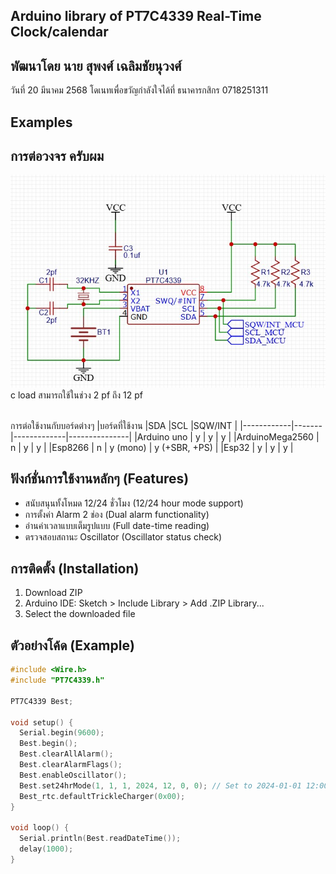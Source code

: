 

## Arduino library of PT7C4339 Real-Time Clock/calendar

## พัฒนาโดย นาย สุพงศ์ เฉลิมชัยนุวงศ์ 
   วันที่ 20 มีนาคม 2568
   โดเนทเพื่อขวัญกำลังใจได้ที่ ธนาคารกสิกร 0718251311 
   

## Examples
## การต่อวงจร ครับผม 
![PT7C4339 RTC Module](https://github.com/best2189/PT7C4339-RTC-LIB/blob/1c416ceee9e9cccdf085514ce6fc06321af73a87/75736.jpg)  
c load สามารถใช้ในช่วง 2 pf ถึง 12 pf 


<br>
การต่อใช้งานกับบอร์ดต่างๆ 
|บอร์ดที่ใช้งาน  |SDA    |SCL          |SQW/INT |                          
|------------|-------|-------------|---------------|
|Arduino uno        | y     | y           | y             |                         
|ArduinoMega2560        | n     | y           | y             |                          
|Esp8266       | n     | y (mono)    | y (+SBR, +PS) |                          
|Esp32        | y     | y           | y             |            

   
<br>


## ฟังก์ชั่นการใช้งานหลักๆ (Features)
- สนับสนุนทั้งโหมด 12/24 ชั่วโมง (12/24 hour mode support)
- การตั้งค่า Alarm 2 ช่อง (Dual alarm functionality)
- อ่านค่าเวลาแบบเต็มรูปแบบ (Full date-time reading)
- ตรวจสอบสถานะ Oscillator (Oscillator status check)

## การติดตั้ง (Installation)
1. Download ZIP
2. Arduino IDE: Sketch > Include Library > Add .ZIP Library...
3. Select the downloaded file

## ตัวอย่างโค้ด (Example)
```cpp
#include <Wire.h>
#include "PT7C4339.h"

PT7C4339 Best;

void setup() {
  Serial.begin(9600);
  Best.begin();
  Best.clearAllAlarm();
  Best.clearAlarmFlags();
  Best.enableOscillator();
  Best.set24hrMode(1, 1, 1, 2024, 12, 0, 0); // Set to 2024-01-01 12:00:00
  Best_rtc.defaultTrickleCharger(0x00);
}

void loop() {
  Serial.println(Best.readDateTime());
  delay(1000);
}
